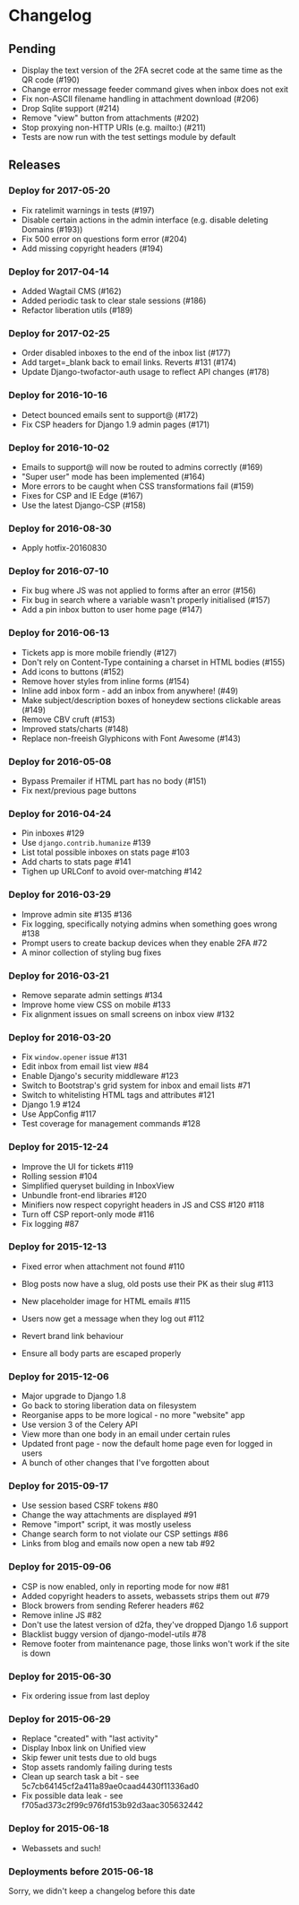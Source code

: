 # Changelog

## Pending

* Display the text version of the 2FA secret code at the same time as the QR code (#190)
* Change error message feeder command gives when inbox does not exit
* Fix non-ASCII filename handling in attachment download (#206)
* Drop Sqlite support (#214)
* Remove "view" button from attachments (#202)
* Stop proxying non-HTTP URIs (e.g. mailto:) (#211)
* Tests are now run with the test settings module by default

## Releases

### Deploy for 2017-05-20

* Fix ratelimit warnings in tests (#197)
* Disable certain actions in the admin interface (e.g. disable deleting Domains (#193))
* Fix 500 error on questions form error (#204)
* Add missing copyright headers (#194)

### Deploy for 2017-04-14

* Added Wagtail CMS (#162)
* Added periodic task to clear stale sessions (#186)
* Refactor liberation utils (#189)

### Deploy for 2017-02-25

* Order disabled inboxes to the end of the inbox list (#177)
* Add target=\_blank back to email links. Reverts #131 (#174)
* Update Django-twofactor-auth usage to reflect API changes (#178)

### Deploy for 2016-10-16

* Detect bounced emails sent to support@ (#172)
* Fix CSP headers for Django 1.9 admin pages (#171)

### Deploy for 2016-10-02

* Emails to support@ will now be routed to admins correctly (#169)
* "Super user" mode has been implemented (#164)
* More errors to be caught when CSS transformations fail (#159)
* Fixes for CSP and IE Edge (#167)
* Use the latest Django-CSP (#158)

### Deploy for 2016-08-30

* Apply hotfix-20160830

### Deploy for 2016-07-10

* Fix bug where JS was not applied to forms after an error (#156)
* Fix bug in search where a variable wasn't properly initialised (#157)
* Add a pin inbox button to user home page (#147)

### Deploy for 2016-06-13

* Tickets app is more mobile friendly (#127)
* Don't rely on Content-Type containing a charset in HTML bodies (#155)
* Add icons to buttons (#152)
* Remove hover styles from inline forms (#154)
* Inline add inbox form - add an inbox from anywhere! (#49)
* Make subject/description boxes of honeydew sections clickable areas (#149)
* Remove CBV cruft (#153)
* Improved stats/charts (#148)
* Replace non-freeish Glyphicons with Font Awesome (#143)

### Deploy for 2016-05-08

* Bypass Premailer if HTML part has no body (#151)
* Fix next/previous page buttons

### Deploy for 2016-04-24

* Pin inboxes #129
* Use `django.contrib.humanize` #139
* List total possible inboxes on stats page #103
* Add charts to stats page #141
* Tighen up URLConf to avoid over-matching #142

### Deploy for 2016-03-29

* Improve admin site #135 #136
* Fix logging, specifically notying admins when something goes wrong #138
* Prompt users to create backup devices when they enable 2FA #72
* A minor collection of styling bug fixes

### Deploy for 2016-03-21

* Remove separate admin settings #134
* Improve home view CSS on mobile #133
* Fix alignment issues on small screens on inbox view #132

### Deploy for 2016-03-20

* Fix `window.opener` issue #131
* Edit inbox from email list view #84
* Enable Django's security middleware #123
* Switch to Bootstrap's grid system for inbox and email lists #71
* Switch to whitelisting HTML tags and attributes #121
* Django 1.9 #124
* Use AppConfig #117
* Test coverage for management commands #128

### Deploy for 2015-12-24

* Improve the UI for tickets #119
* Rolling session #104
* Simplified queryset building in InboxView
* Unbundle front-end libraries #120
* Minifiers now respect copyright headers in JS and CSS #120 #118
* Turn off CSP report-only mode #116
* Fix logging #87

### Deploy for 2015-12-13

* Fixed error when attachment not found #110
* Blog posts now have a slug, old posts use their PK as their slug #113
* New placeholder image for HTML emails #115
* Users now get a message when they log out #112

* Revert brand link behaviour
* Ensure all body parts are escaped properly

### Deploy for 2015-12-06

* Major upgrade to Django 1.8
* Go back to storing liberation data on filesystem
* Reorganise apps to be more logical - no more "website" app
* Use version 3 of the Celery API
* View more than one body in an email under certain rules
* Updated front page - now the default home page even for logged in users
* A bunch of other changes that I've forgotten about

### Deploy for 2015-09-17

* Use session based CSRF tokens #80
* Change the way attachments are displayed #91
* Remove "import" script, it was mostly useless
* Change search form to not violate our CSP settings #86
* Links from blog and emails now open a new tab #92

### Deploy for 2015-09-06

* CSP is now enabled, only in reporting mode for now #81
* Added copyright headers to assets, webassets strips them out #79
* Block browers from sending Referer headers #62
* Remove inline JS #82
* Don't use the latest version of d2fa, they've dropped Django 1.6 support
* Blacklist buggy version of django-model-utils #78
* Remove footer from maintenance page, those links won't work if the site is down

### Deploy for 2015-06-30

* Fix ordering issue from last deploy

### Deploy for 2015-06-29

* Replace "created" with "last activity"
* Display Inbox link on Unified view
* Skip fewer unit tests due to old bugs
* Stop assets randomly failing during tests
* Clean up search task a bit - see 5c7cb64145cf2a411a89ae0caad4430f11336ad0
* Fix possible data leak - see f705ad373c2f99c976fd153b92d3aac305632442

### Deploy for 2015-06-18

* Webassets and such!

### Deployments before 2015-06-18

Sorry, we didn't keep a changelog before this date
